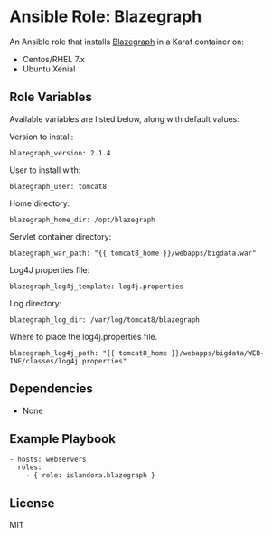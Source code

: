 # Ansible Role: Blazegraph

An Ansible role that installs [Blazegraph](https://www.blazegraph.com/) in a Karaf container on:

* Centos/RHEL 7.x
* Ubuntu Xenial

## Role Variables

Available variables are listed below, along with default values:

Version to install:
```
blazegraph_version: 2.1.4
```

User to install with:
```
blazegraph_user: tomcat8
```

Home directory:
```
blazegraph_home_dir: /opt/blazegraph
```

Servlet container directory:
```
blazegraph_war_path: "{{ tomcat8_home }}/webapps/bigdata.war"
```

Log4J properties file:
```
blazegraph_log4j_template: log4j.properties
```

Log directory:
```
blazegraph_log_dir: /var/log/tomcat8/blazegraph
```

Where to place the log4j.properties file.
```
blazegraph_log4j_path: "{{ tomcat8_home }}/webapps/bigdata/WEB-INF/classes/log4j.properties"
```

## Dependencies

* None
  
## Example Playbook

    - hosts: webservers
      roles:
        - { role: islandora.blazegraph }

## License

MIT